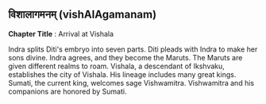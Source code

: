 ## विशालागमनम् (vishAlAgamanam)
**Chapter Title** : Arrival at Vishala

Indra splits Diti's embryo into seven parts. Diti pleads with Indra to make her sons divine. Indra agrees, and they become the Maruts. The Maruts are given different realms to roam. Vishala, a descendant of Ikshvaku, establishes the city of Vishala. His lineage includes many great kings. Sumati, the current king, welcomes sage Vishwamitra. Vishwamitra and his companions are honored by Sumati.